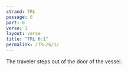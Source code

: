 ```yaml
---
strand: TRL
passage: 6
part: 0
verse: 1
layout: verse
title: "TRL 6:1"
permalink: /TRL/6/1/
---
```

The traveler steps out of the door of the vessel.
